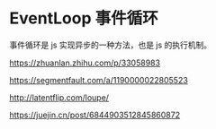 # EventLoop 事件循环

事件循环是 js 实现异步的一种方法，也是 js 的执行机制。

https://zhuanlan.zhihu.com/p/33058983

https://segmentfault.com/a/1190000022805523

http://latentflip.com/loupe/

https://juejin.cn/post/6844903512845860872
